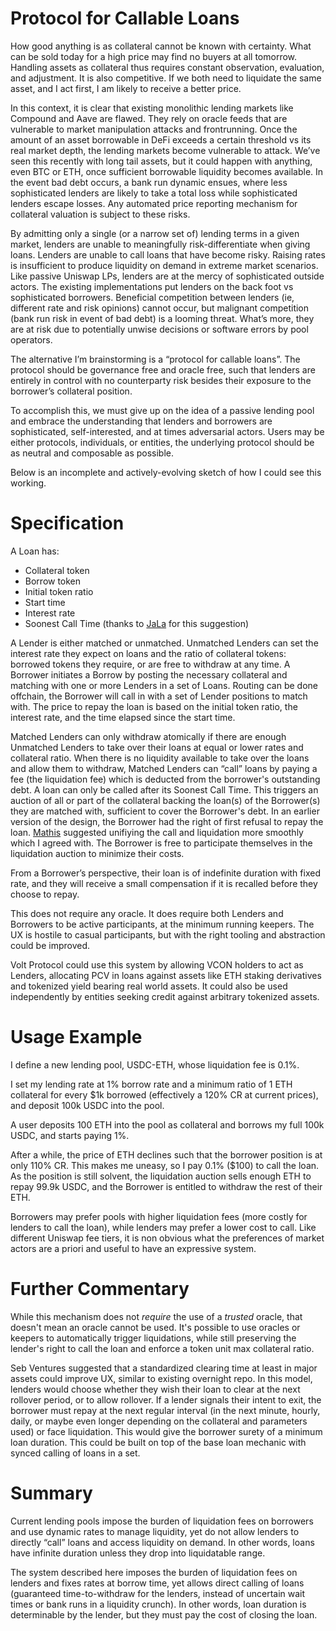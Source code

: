 # Protocol for Callable Loans

How good anything is as collateral cannot be known with certainty. What can be sold today for a high price may find no buyers at all tomorrow. Handling assets as collateral thus requires constant observation, evaluation, and adjustment. It is also competitive. If we both need to liquidate the same asset, and I act first, I am likely to receive a better price.

In this context, it is clear that existing monolithic lending markets like Compound and Aave are flawed. They rely on oracle feeds that are vulnerable to market manipulation attacks and frontrunning. Once the amount of an asset borrowable in DeFi exceeds a certain threshold vs its real market depth, the lending markets become vulnerable to attack. We’ve seen this recently with long tail assets, but it could happen with anything, even BTC or ETH, once sufficient borrowable liquidity becomes available. In the event bad debt occurs, a bank run dynamic ensues, where less sophisticated lenders are likely to take a total loss while sophisticated lenders escape losses. Any automated price reporting mechanism for collateral valuation is subject to these risks. 

By admitting only a single (or a narrow set of) lending terms in a given market, lenders are unable to meaningfully risk-differentiate when giving loans. Lenders are unable to call loans that have become risky. Raising rates is insufficient to produce liquidity on demand in extreme market scenarios. Like passive Uniswap LPs, lenders are at the mercy of sophisticated outside actors. The existing implementations put lenders on the back foot vs sophisticated borrowers. Beneficial competition between lenders (ie, different rate and risk opinions) cannot occur, but malignant competition (bank run risk in event of bad debt) is a looming threat. What’s more, they are at risk due to potentially unwise decisions or software errors by pool operators.

The alternative I’m brainstorming is a “protocol for callable loans”. The protocol should be governance free and oracle free, such that lenders are entirely in control with no counterparty risk besides their exposure to the borrower’s collateral position.

To accomplish this, we must give up on the idea of a passive lending pool and embrace the understanding that lenders and borrowers are sophisticated, self-interested, and at times adversarial actors. Users may be either protocols, individuals, or entities, the underlying protocol should be as neutral and composable as possible.

Below is an incomplete and actively-evolving sketch of how I could see this working.

# Specification

A Loan has:
* Collateral token
* Borrow token
* Initial token ratio
* Start time
* Interest rate
* Soonest Call Time (thanks to [JaLa](https://mobile.twitter.com/0xjala) for this suggestion)

A Lender is either matched or unmatched. Unmatched Lenders can set the interest rate they expect on loans and the ratio of collateral tokens: borrowed tokens they require, or are free to withdraw at any time. A Borrower initiates a Borrow by posting the necessary collateral and matching with one or more Lenders in a set of Loans. Routing can be done offchain, the Borrower will call in with a set of Lender positions to match with. The price to repay the loan is based on the initial token ratio, the interest rate, and the time elapsed since the start time.

Matched Lenders can only withdraw atomically if there are enough Unmatched Lenders to take over their loans at equal or lower rates and collateral ratio. When there is no liquidity available to take over the loans and allow them to withdraw, Matched Lenders can “call” loans by paying a fee (the liquidation fee) which is deducted from the borrower's outstanding debt. A loan can only be called after its Soonest Call Time. This triggers an auction of all or part of the collateral backing the loan(s) of the Borrower(s) they are matched with, sufficient to cover the Borrower's debt. In an earlier version of the design, the Borrower had the right of first refusal to repay the loan. [Mathis](https://twitter.com/MathisGD_) suggested unifiying the call and liquidation more smoothly which I agreed with. The Borrower is free to participate themselves in the liquidation auction to minimize their costs.

From a Borrower’s perspective, their loan is of indefinite duration with fixed rate, and they will receive a small compensation if it is recalled before they choose to repay.

This does not require any oracle. It does require both Lenders and Borrowers to be active participants, at the minimum running keepers. The UX is hostile to casual participants, but with the right tooling and abstraction could be improved.

Volt Protocol could use this system by allowing VCON holders to act as Lenders, allocating PCV in loans against assets like ETH staking derivatives and tokenized yield bearing real world assets. It could also be used independently by entities seeking credit against arbitrary tokenized assets.

# Usage Example

I define a new lending pool, USDC-ETH, whose liquidation fee is 0.1%.

I set my lending rate at 1% borrow rate and a minimum ratio of 1 ETH collateral for every $1k borrowed (effectively a 120% CR at current prices), and deposit 100k USDC into the pool.

A user deposits 100 ETH into the pool as collateral and borrows my full 100k USDC, and starts paying 1%.

After a while, the price of ETH declines such that the borrower position is at only 110% CR. This makes me uneasy, so I pay 0.1% ($100) to call the loan. As the position is still solvent, the liquidation auction sells enough ETH to repay 99.9k USDC, and the Borrower is entitled to withdraw the rest of their ETH.

Borrowers may prefer pools with higher liquidation fees (more costly for lenders to call the loan), while lenders may prefer a lower cost to call. Like different Uniswap fee tiers, it is non obvious what the preferences of market actors are a priori and useful to have an expressive system.

# Further Commentary

While this mechanism does not *require* the use of a *trusted* oracle, that doesn't mean an oracle cannot be used. It's possible to use oracles or keepers to automatically trigger liquidations, while still preserving the lender's right to call the loan and enforce a token unit max collateral ratio.

Seb Ventures suggested that a standardized clearing time at least in major assets could improve UX, similar to existing overnight repo. In this model, lenders would choose whether they wish their loan to clear at the next rollover period, or to allow rollover. If a lender signals their intent to exit, the borrower must repay at the next regular interval (in the next minute, hourly, daily, or maybe even longer depending on the collateral and parameters used) or face liquidation. This would give the borrower surety of a minimum loan duration. This could be built on top of the base loan mechanic with synced calling of loans in a set.

# Summary

Current lending pools impose the burden of liquidation fees on borrowers and use dynamic rates to manage liquidity, yet do not allow lenders to directly “call” loans and access liquidity on demand. In other words, loans have infinite duration unless they drop into liquidatable range.

The system described here imposes the burden of liquidation fees on lenders and fixes rates at borrow time, yet allows direct calling of loans (guaranteed time-to-withdraw for the lenders, instead of uncertain wait times or bank runs in a liquidity crunch). In other words, loan duration is determinable by the lender, but they must pay the cost of closing the loan.
